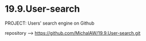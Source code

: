 # 19.9.User-search
 PROJECT: Users' search engine on Github

repository --> https://github.com/MichalAW/19.9.User-search.git
